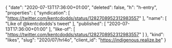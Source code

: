 {
  "date": "2020-07-13T17:36:00+01:00",
  "deleted": false,
  "h": "h-entry",
  "properties": {
    "syndication": [
      "https://twitter.com/kentcdodds/status/1282708952312983557"
    ],
    "name": [
      "Like of @kentcdodds's tweet"
    ],
    "published": [
      "2020-07-13T17:36:00+01:00"
    ],
    "like-of": [
      "https://twitter.com/kentcdodds/status/1282708952312983557"
    ]
  },
  "kind": "likes",
  "slug": "2020/07/hrl4o",
  "client_id": "https://indigenous.realize.be"
}
